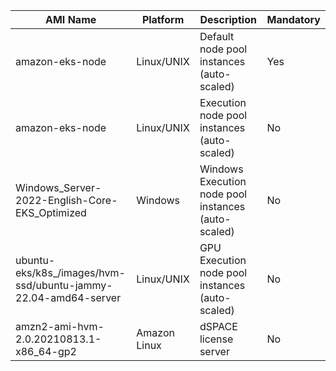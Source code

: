| AMI Name | Platform | Description | Mandatory |
| -------- | -------- | ----------- | --------- |
| amazon-eks-node | Linux/UNIX | Default node pool instances (auto-scaled) | Yes |
| amazon-eks-node | Linux/UNIX | Execution node pool instances (auto-scaled) | No |
| Windows_Server-2022-English-Core-EKS_Optimized | Windows | Windows Execution node pool instances (auto-scaled) | No |
| ubuntu-eks/k8s_<k8s version>/images/hvm-ssd/ubuntu-jammy-22.04-amd64-server | Linux/UNIX | GPU Execution node pool instances (auto-scaled) | No |
| amzn2-ami-hvm-2.0.20210813.1-x86_64-gp2 | Amazon Linux  | dSPACE license server  | No |
